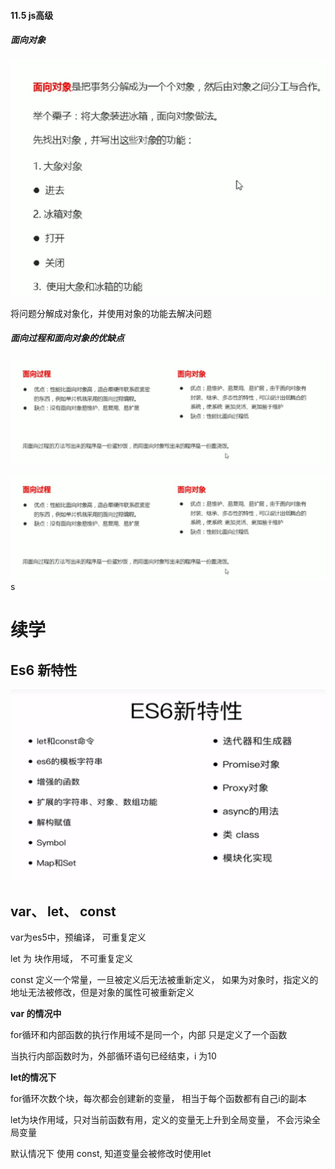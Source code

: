 #### 11.5  js高级

##### 面向对象

![image-20221105143043032](js高级.assets/image-20221105143043032.png)



将问题分解成对象化，并使用对象的功能去解决问题



##### 面向过程和面向对象的优缺点

![image-20221105143209852](js高级.assets/image-20221105143209852.png)



![image-20221105143239262](js高级.assets/image-20221105143239262.png)s





# 续学

## Es6 新特性

![image-20230530161607720](js高级.assets/image-20230530161607720.png)



## var、 let、  const  

var为es5中，预编译， 可重复定义

let 为 块作用域， 不可重复定义 

const 定义一个常量，一旦被定义后无法被重新定义， 如果为对象时，指定义的地址无法被修改，但是对象的属性可被重新定义



**var 的情况中**

for循环和内部函数的执行作用域不是同一个，内部 只是定义了一个函数

当执行内部函数时为，外部循环语句已经结束，i 为10



**let的情况下**

for循环次数个块，每次都会创建新的变量， 相当于每个函数都有自己i的副本

 let为块作用域，只对当前函数有用，定义的变量无上升到全局变量， 不会污染全局变量 

 

默认情况下 使用 const, 知道变量会被修改时使用let



